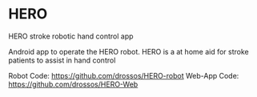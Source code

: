 # HERO
HERO stroke robotic hand control app

Android app to operate the HERO robot. HERO is a at home aid for stroke patients to assist in hand control

Robot Code: https://github.com/drossos/HERO-robot
Web-App Code: https://github.com/drossos/HERO-Web

